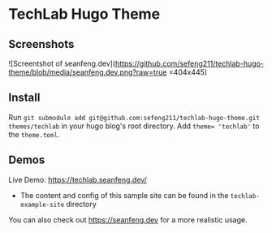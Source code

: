 # TechLab Hugo Theme

## Screenshots
![Screentshot of seanfeng.dev](https://github.com/sefeng211/techlab-hugo-theme/blob/media/seanfeng.dev.png?raw=true =404x445)

## Install
Run `git submodule add git@github.com:sefeng211/techlab-hugo-theme.git themes/techlab`
in your hugo blog's root directory.
Add `theme= 'techlab'` to the `theme.toml`.

## Demos
Live Demo: https://techlab.seanfeng.dev/
* The content and config of this sample site can be found in the `techlab-example-site` directory

You can also check out https://seanfeng.dev for a more realistic usage.

